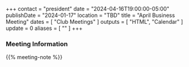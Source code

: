 +++
contact = "president"
date = "2024-04-16T19:00:00-05:00"
publishDate = "2024-01-17"
location = "TBD"
title = "April Business Meeting"
dates = [ "Club Meetings" ]
outputs = [ "HTML", "Calendar" ]
update = 0
aliases = [ "" ]
+++
### Meeting Information

{{% meeting-note %}}
